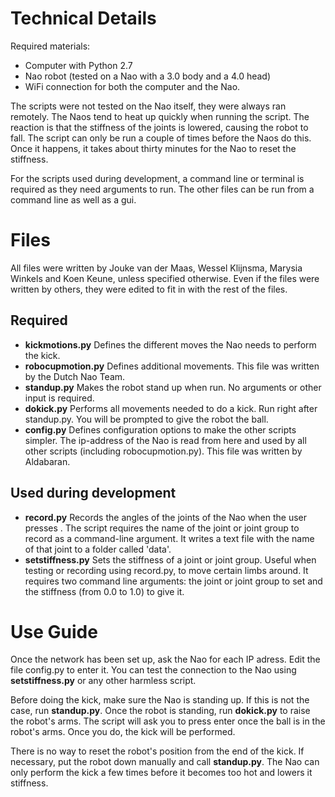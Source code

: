 # Technical Details
Required materials:
- Computer with Python 2.7
- Nao robot (tested on a Nao with a 3.0 body and a 4.0 head)
- WiFi connection for both the computer and the Nao.

The scripts were not tested on the Nao itself, they were always ran remotely. The Naos tend to heat up quickly when running the script. The reaction is that the stiffness of the joints is lowered, causing the robot to fall. The script can only be run a couple of times before the Naos do this. Once it happens, it takes about thirty minutes for the Nao to reset the stiffness.

For the scripts used during development, a command line or terminal is required as they need arguments to run. The other files can be run from a command line as well as a gui.

# Files
All files were written by Jouke van der Maas, Wessel Klijnsma, Marysia Winkels and Koen Keune, unless specified otherwise. Even if the files were written by others, they were edited to fit in with the rest of the files.

## Required
- **kickmotions.py**
Defines the different moves the Nao needs to perform the kick.
- **robocupmotion.py**
Defines additional movements. This file was written by the Dutch Nao Team.
- **standup.py**
Makes the robot stand up when run. No arguments or other input is required.
- **dokick.py**
Performs all movements needed to do a kick. Run right after standup.py. You will be prompted to give the robot the ball.
- **config.py**
Defines configuration options to make the other scripts simpler. The ip-address of the Nao is read from here and used by all other scripts (including robocupmotion.py). This file was written by Aldabaran.

## Used during development
- **record.py**
Records the angles of the joints of the Nao when the user presses <enter>. The script requires the name of the joint or joint group to record as a command-line argument. It writes a text file with the name of that joint to a folder called 'data'.
- **setstiffness.py**
Sets the stiffness of a joint or joint group. Useful when testing or recording using record.py, to move certain limbs around. It requires two command line arguments: the joint or joint group to set and the stiffness (from 0.0 to 1.0) to give it.

# Use Guide
Once the network has been set up, ask the Nao for each IP adress. Edit the file config.py to enter it. You can test the connection to the Nao using **setstiffness.py** or any other harmless script.

Before doing the kick, make sure the Nao is standing up. If this is not the case, run **standup.py**. Once the robot is standing, run **dokick.py** to raise the robot's arms. The script will ask you to press enter once the ball is in the robot's arms. Once you do, the kick will be performed.

There is no way to reset the robot's position from the end of the kick. If necessary, put the robot down manually and call **standup.py**. The Nao can only perform the kick a few times before it becomes too hot and lowers it stiffness.